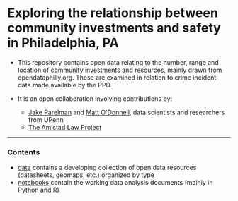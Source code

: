 # Exploring the relationship between community investments and safety in Philadelphia, PA

* This repository contains open data relating to the number, range and location of  community investments and resources, mainly drawn from opendataphilly.org. These are examined in relation to crime incident data made available by the PPD.

* It is an open collaboration involving contributions by:
  * [Jake Parelman](https://github.com/jmparelman) and [Matt O'Donnell](https://github.com/mbod), data scientists and researchers from UPenn
  * [The Amistad Law Project](https://amistadlaw.org/)


-----

### Contents

* [data](data) contains a developing collection of open data resources (datasheets, geomaps, etc.) organized by type
* [notebooks](notebooks) contain the working data analysis documents (mainly in Python and R)




